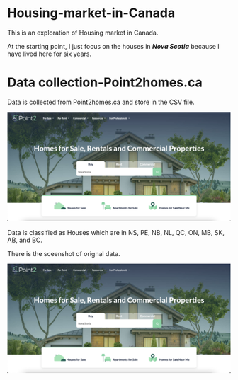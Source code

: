 # Housing-market-in-Canada
This is an exploration of Housing market in Canada.

At the starting point, I just focus on the houses in ***Nova Scotia*** because I have lived here for six years.

# Data collection-Point2homes.ca

Data is collected from Point2homes.ca and store in the CSV file.

![Image of point2homes](https://raw.githubusercontent.com/NightmareZYR/Housing-market-in-Canada/main/Screen%20Shot%202021-09-19%20at%208.30.47%20PM.png)

Data is classified as Houses which are in NS, PE, NB, NL, QC, ON, MB, SK, AB, and BC.



There is the sceenshot of orignal data.

![Image of point2homes](https://raw.githubusercontent.com/NightmareZYR/Housing-market-in-Canada/main/Screen%20Shot%202021-09-19%20at%208.30.47%20PM.png)


